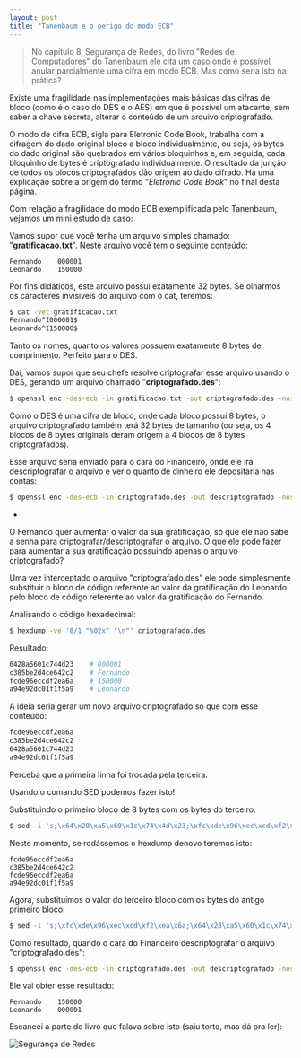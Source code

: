 ```yaml
---
layout: post
title: "Tanenbaum e o perigo do modo ECB"
---
```


> No capítulo 8, Segurança de Redes, do livro "Redes de Computadores" do Tanenbaum ele cita um caso onde é possível anular parcialmente uma cifra em modo ECB. Mas como seria isto na prática?

Existe uma fragilidade nas implementações mais básicas das cifras de bloco (como é o caso do DES e o AES) em que é possível um atacante, sem saber a chave secreta, alterar o conteúdo de um arquivo criptografado.

O modo de cifra ECB, sigla para Eletronic Code Book, trabalha com a cifragem do dado original bloco a bloco individualmente, ou seja, os bytes do dado original são quebrados em vários bloquinhos e, em seguida, cada bloquinho de bytes é criptografado individualmente. O resultado da junção de todos os blocos criptografados dão origem ao dado cifrado. Há uma explicação sobre a origem do termo "*Eletronic Code Book*" no final desta página.

Com relação a fragilidade do modo ECB exemplificada pelo Tanenbaum, vejamos um mini estudo de caso:

Vamos supor que você tenha um arquivo simples chamado: "**gratificacao.txt**". Neste arquivo você tem o seguinte conteúdo:

```
Fernando	000001
Leonardo	150000
```

Por fins didáticos, este arquivo possui exatamente 32 bytes. Se olharmos os caracteres invisíveis do arquivo com o cat, teremos:

```bash
$ cat -vet gratificacao.txt 
Fernando^I000001$
Leonardo^I150000$
```

Tanto os nomes, quanto os valores possuem exatamente 8 bytes de comprimento. Perfeito para o DES.

Daí, vamos supor que seu chefe resolve criptografar esse arquivo usando o DES, gerando um arquivo chamado "**criptografado.des**":

```bash
$ openssl enc -des-ecb -in gratificacao.txt -out criptografado.des -nosalt -nopad -e
```

Como o DES é uma cifra de bloco, onde cada bloco possui 8 bytes, o arquivo criptografado também terá 32 bytes de tamanho (ou seja, os 4 blocos de 8 bytes originais deram origem a 4 blocos de 8 bytes criptografados).

Esse arquivo seria enviado para o cara do Financeiro, onde ele irá descriptografar o arquivo e ver o quanto de dinheiro ele depositaria nas contas:

```bash
$ openssl enc -des-ecb -in criptografado.des -out descriptografado -nosalt -nopad -d
```

-

O Fernando quer aumentar o valor da sua gratificação, só que ele não sabe a senha para criptografar/descriptografar o arquivo. O que ele pode fazer para aumentar a sua gratificação possuindo apenas o arquivo criptografado?

Uma vez interceptado o arquivo "criptografado.des" ele pode simplesmente substituir o bloco de código referente ao valor da gratificação do Leonardo pelo bloco de código referente ao valor da gratificação do Fernando.

Analisando o código hexadecimal:

```bash
$ hexdump -ve '8/1 "%02x" "\n"' criptografado.des
```

Resultado:

```bash
6428a5601c744d23	# 000001
c385be2d4ce642c2	# Fernando
fcde96eccdf2ea6a	# 150000
a94e92dc01f1f5a9	# Leonardo
```

A ideia seria gerar um novo arquivo criptografado só que com esse conteúdo:

```bash
fcde96eccdf2ea6a
c385be2d4ce642c2
6428a5601c744d23
a94e92dc01f1f5a9
```

Perceba que a primeira linha foi trocada pela terceira.

Usando o comando SED podemos fazer isto!

Substituindo o primeiro bloco de 8 bytes com os bytes do terceiro:

```bash
$ sed -i 's;\x64\x28\xa5\x60\x1c\x74\x4d\x23;\xfc\xde\x96\xec\xcd\xf2\xea\x6a;g' criptografado.des
```

Neste momento, se rodássemos o hexdump denovo teremos isto:

```
fcde96eccdf2ea6a
c385be2d4ce642c2
fcde96eccdf2ea6a
a94e92dc01f1f5a9
```

Agora, substituímos o valor do terceiro bloco com os bytes do antigo primeiro bloco:

```bash
$ sed -i 's;\xfc\xde\x96\xec\xcd\xf2\xea\x6a;\x64\x28\xa5\x60\x1c\x74\x4d\x23;2g' criptografado.des
```

Como resultado, quando o cara do Financeiro descriptografar o arquivo "criptografado.des":

```bash
$ openssl enc -des-ecb -in criptografado.des -out descriptografado -nosalt -nopad -d
```

Ele vai obter esse resultado:

```
Fernando	150000
Leonardo	000001
```

Escaneei a parte do livro que falava sobre isto (saiu torto, mas dá pra ler):

![Segurança de Redes](https://raw.githubusercontent.com/m0blabs/m0blabs.github.io/master/images/2016-12-09/ecb.png)
